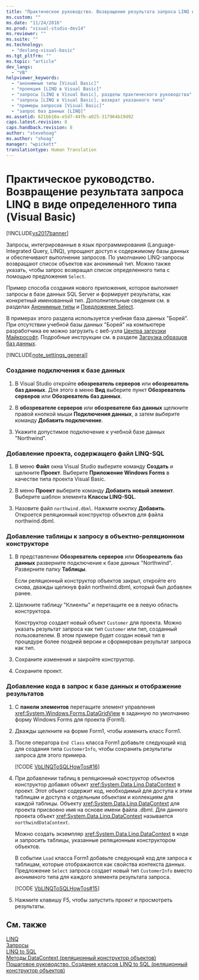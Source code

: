 ```yaml
---
title: "Практическое руководство. Возвращение результата запроса LINQ в виде определенного типа (Visual Basic) | Microsoft Docs"
ms.custom: ""
ms.date: "11/24/2016"
ms.prod: "visual-studio-dev14"
ms.reviewer: ""
ms.suite: ""
ms.technology: 
  - "devlang-visual-basic"
ms.tgt_pltfrm: ""
ms.topic: "article"
dev_langs: 
  - "VB"
helpviewer_keywords: 
  - "анонимные типы [Visual Basic]"
  - "проекция [LINQ в Visual Basic]"
  - "запросы [LINQ в Visual Basic], разделы практического руководства"
  - "запросы [LINQ в Visual Basic], возврат указанного типа"
  - "примеры запросов [Visual Basic]"
  - "запрос баз данных [LINQ]"
ms.assetid: 621bb10a-e5d7-44fb-a025-317964b19d92
caps.latest.revision: 8
caps.handback.revision: 8
author: "stevehoag"
ms.author: "shoag"
manager: "wpickett"
translationtype: Human Translation
---
```

# Практическое руководство. Возвращение результата запроса LINQ в виде определенного типа (Visual Basic)
[!INCLUDE[vs2017banner](../../../../csharp/includes/vs2017banner.md)]

Запросы, интегрированные в язык программирования \(Language\-Integrated Query, LINQ\), упрощают доступ к содержимому базы данных и обеспечивают выполнение запросов.  По умолчанию LINQ\-запросы возвращают список объектов как анонимный тип.  Можно также указать, чтобы запрос возвращал список определенного типа с помощью предложения `Select`.  
  
 Пример способа создания нового приложения, которое выполняет запросы в базе данных SQL Server и формирует результаты, как конкретный именованный тип.  Дополнительные сведения см. в разделах [Анонимные типы](../../../../visual-basic/programming-guide/language-features/objects-and-classes/anonymous-types.md) и [Предложение Select](../../../../visual-basic/language-reference/queries/select-clause.md).  
  
 В примерах этого раздела используется учебная база данных "Борей".  При отсутствии учебной базы данных "Борей" на компьютере разработчика ее можно загрузить с веб\-узла [Центра загрузки Майкрософт](http://go.microsoft.com/fwlink/?LinkID=98088).  Подробные инструкции см. в разделе [Загрузка образцов баз данных](../Topic/Downloading%20Sample%20Databases.md).  
  
 [!INCLUDE[note_settings_general](../../../../csharp/language-reference/compiler-messages/includes/note_settings_general_md.md)]  
  
### Создание подключения к базе данных  
  
1.  В Visual Studio откройте **обозреватель серверов** или **обозреватель баз данных**. Для этого в меню **Вид** выберите пункт **Обозреватель серверов** или **Обозреватель баз данных**.  
  
2.  В **обозревателе серверов** или **обозревателе баз данных** щелкните правой кнопкой мыши **Подключения данных**, а затем выберите команду **Добавить подключение**.  
  
3.  Укажите допустимое подключение к учебной базе данных "Northwind".  
  
### Добавление проекта, содержащего файл LINQ\-SQL  
  
1.  В меню **Файл** окна Visual Studio выберите команду **Создать** и щелкните **Проект**.  Выберите **Приложение Windows Forms** в качестве типа проекта Visual Basic.  
  
2.  В меню **Проект** выберите команду **Добавить новый элемент**.  Выберите шаблон элемента **Классы LINQ\-SQL**.  
  
3.  Назовите файл `northwind.dbml`.  Нажмите кнопку **Добавить**.  Откроется реляционный конструктор объектов для файла northwind.dbml.  
  
### Добавление таблицы к запросу в объектно\-реляционном конструкторе  
  
1.  В представлении **Обозреватель серверов** или **Обозреватель баз данных** разверните подключение к базе данных "Northwind".  Разверните папку **Таблицы**.  
  
     Если реляционный конструктор объектов закрыт, откройте его снова, дважды щелкнув файл northwind.dbml, который был добавлен ранее.  
  
2.  Щелкните таблицу "Клиенты" и перетащите ее в левую область конструктора.  
  
     Конструктор создает новый объект `Customer` для проекта.  Можно указать результат запроса как тип `Customer` или тип, созданный пользователем.  В этом примере будет создан новый тип в процедуре более поздней версии и сформирован результат запроса как тип.  
  
3.  Сохраните изменения и закройте конструктор.  
  
4.  Сохраните проект.  
  
### Добавление кода в запрос к базе данных и отображение результатов  
  
1.  С **панели элементов** перетащите элемент управления <xref:System.Windows.Forms.DataGridView> в заданную по умолчанию форму Windows Forms для проекта \(Form1\).  
  
2.  Дважды щелкните на форме Form1, чтобы изменить класс Form1.  
  
3.  После оператора `End Class` класса Form1 добавьте следующий код для создания типа `CustomerInfo`, чтобы сохранить результаты запроса для этого примера.  
  
     [!CODE [VbLINQToSQLHowTos#16](../CodeSnippet/VS_Snippets_VBCSharp/VbLINQtoSQLHowTos#16)]  
  
4.  При добавлении таблиц в реляционный конструктор объектов конструктор добавил объект <xref:System.Data.Linq.DataContext> в проект.  Этот объект содержит код, необходимый для доступа к этим таблицам и доступа к отдельным объектам и коллекциям для каждой таблицы.  Объекту <xref:System.Data.Linq.DataContext> для проекта присвоено имя на основе имени файла .dbml.  Для данного проекта объект <xref:System.Data.Linq.DataContext> называется `northwindDataContext`.  
  
     Можно создать экземпляр <xref:System.Data.Linq.DataContext> в коде и запросить таблицы, указанные реляционным конструктором объектов.  
  
     В событии `Load` класса Form1 добавьте следующий код для запроса к таблицам, которые отображаются как свойства контекста данных.  Предложение `Select` запроса создает новый тип `CustomerInfo` вместо анонимного типа для каждого элемента результата запроса.  
  
     [!CODE [VbLINQToSQLHowTos#15](../CodeSnippet/VS_Snippets_VBCSharp/VbLINQtoSQLHowTos#15)]  
  
5.  Нажмите клавишу F5, чтобы запустить проект и просмотреть результаты.  
  
## См. также  
 [LINQ](../../../../visual-basic/programming-guide/language-features/linq/index.md)   
 [Запросы](../../../../visual-basic/language-reference/queries/queries.md)   
 [LINQ to SQL](../Topic/LINQ%20to%20SQL.md)   
 [Методы DataContext \(реляционный конструктор объектов\)](/visual-studio/data-tools/datacontext-methods-o-r-designer)   
 [Пошаговое руководство. Создание классов LINQ to SQL \(реляционный конструктор объектов\)](../Topic/Walkthrough:%20Creating%20LINQ%20to%20SQL%20Classes%20\(O-R%20Designer\).md)